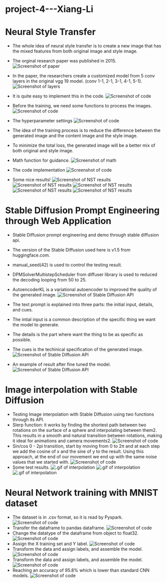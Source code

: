 # project-4---Xiang-Li 

# Neural Style Transfer

* The whole idea of neural style transfer is to create a new image that has the mixed features from both original image and style image.

* The orginal research paper was published in 2015.
![Screenshot of paper](powerpoint/NST_theory.png)

* In the paper, the researchers create a customized model from 5 conv layers in the original vgg 19 model. (conv 1-1, 2-1, 3-1, 4-1, 5-1).
![Screenshot of layers](powerpoint/chosen_layers.png)

* It is quite easy to implement this in the code.
![Screenshot of code](powerpoint/custom_vgg.png)

* Before the training, we need some functions to process the images.
![Screenshot of code](powerpoint/img_process.png)

* The hyperparameter settings
![Screenshot of code](powerpoint/hp_settings.png)

* The idea of the training process is to reduce the difference between the generated image and the content image and the style image.
* To minimize the total loss, the generated image will be a better mix of both original and style image.
* Math function for guidance.
![Screenshot of math](powerpoint/total_loss_f.png)
* The code implementation
![Screenshot of code](powerpoint/nst_code.png)

* Some nice results!
![Screenshot of NST results](powerpoint/jp+f3.png)
![Screenshot of NST results](powerpoint/s12+f2.png)
![Screenshot of NST results](powerpoint/s11+f3.png)
![Screenshot of NST results](powerpoint/mel1+vg.png)
![Screenshot of NST results](powerpoint/s14+f5.png)

# Stable Diffusion Prompt Engineering through Web Application

* Stable Diffusion prompt engineering and demo through stable diffusion api.
* The version of the Stable Diffusion used here is v1.5 from huggingface.com.
* manual_seed(42) is used to control the testing result.
* DPMSolverMultistepScheduler from diffuser library is used to reduced the decoding looping from 50 to 25.
* AutoencoderKL is a variational autoencoder to improved the quality of the generated image.
![Screenshot of Stable Diffusion API](powerpoint/sd_code1.png)

* The text prompt is explained into three parts: the initial input, details, and cues.
* The intial input is a common description of the specific thing we want the model to generate.
* The details is the part where want the thing to be as specific as possible.
* The cues is the techinical specification of the generated image.
![Screenshot of Stable Diffusion API](powerpoint/sd_code2.png)

* An example of result after fine tuned the model.
![Screenshot of Stable Diffusion API](powerpoint/sd_example.png)

# Image interpolation with Stable Diffusion

* Testing Image interpolation with Stable Diffusion using two functions through its API.
* Slerp function: it works by finding the shortest path between two rotations on the surface of a sphere and interpolating between them2. This results in a smooth and natural transition between rotations, making it ideal for animations and camera movements2.
![Screenshot of code](powerpoint/slerp.png)
* Sin/cos 0 - 2pi transition, start by moving from 0 to 2π and at each step we add the cosine of x and the sine of y to the result. Using this approach, at the end of our movement we end up with the same noise values ​​that we started with.
![Screenshot of code](powerpoint/interpolation_code.png)
* Some test results.
![.gif of interpolation](powerpoint/manchit_interpolation1.gif)
![.gif of interpolation](powerpoint/manchit_interpolation2.gif)
![.gif of interpolation](powerpoint/test_interpolation1.gif)

# Neural Network training with MNIST dataset

* The dataset is in .csv format, so it is read by Pyspark.
![Screenshot of code](powerpoint/mnist1.png)
* Transfer the dataframe to pandas dataframe.
![Screenshot of code](powerpoint/mnist2.png)
* Change the datatype of the dataframe from object to float32.
![Screenshot of code](powerpoint/mnist3.png)
* Assign the X training set and Y label.
![Screenshot of code](powerpoint/mnist4.png)
* Transform the data and assign labels, and assemble the model.
![Screenshot of code](powerpoint/mnist5.png)
* Transform the data and assign labels, and assemble the model.
![Screenshot of code](powerpoint/mnist5.png)
* Reaching an accuracy of 95.8% which is lower than standard CNN models.
![Screenshot of code](powerpoint/mnist6.png)